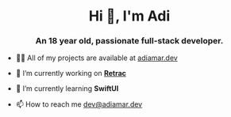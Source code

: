 <h1 align="center">Hi 👋, I'm Adi</h1>
<h3 align="center">An 18 year old, passionate full-stack developer.</h3>

- 👨‍💻 All of my projects are available at [adiamar.dev](https://adiamar.dev)
  
- 🔭 I’m currently working on **[Retrac](https://retrac.co)**

- 🌱 I’m currently learning **SwiftUI**

- 📫 How to reach me [dev@adiamar.dev](mailto:dev@adiamar.dev)
